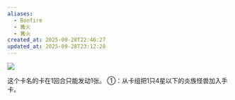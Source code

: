 ```yaml
---
aliases:
  - Bonfire
  - 篝火
  - 篝火
created_at: 2025-09-28T22:46:27
updated_at: 2025-09-28T23:12:28
---
```


![](https://cdn.233.momobako.com/ygopro/pics/85106525.jpg!half)

这个卡名的卡在1回合只能发动1张。
①：从卡组把1只4星以下的炎族怪兽加入手卡。
